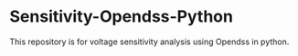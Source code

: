 # Sensitivity-Opendss-Python
This repository is for voltage sensitivity analysis using Opendss in python.
